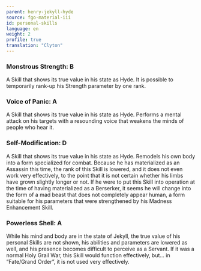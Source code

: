 ```yaml
---
parent: henry-jekyll-hyde
source: fgo-material-iii
id: personal-skills
language: en
weight: 2
profile: true
translation: "Clyton"
---
```


### Monstrous Strength: B

A Skill that shows its true value in his state as Hyde. It is possible to temporarily rank-up his Strength parameter by one rank.

### Voice of Panic: A

A Skill that shows its true value in his state as Hyde. Performs a mental attack on his targets with a resounding voice that weakens the minds of people who hear it.

### Self-Modification: D

A Skill that shows its true value in his state as Hyde. Remodels his own body into a form specialized for combat. Because he has materialized as an Assassin this time, the rank of this Skill is lowered, and it does not even work very effectively, to the point that it is not certain whether his limbs have grown slightly longer or not. If he were to put this Skill into operation at the time of having materialized as a Berserker, it seems he will change into the form of a mad beast that does not completely appear human, a form suitable for his parameters that were strengthened by his Madness Enhancement Skill.

### Powerless Shell: A

While his mind and body are in the state of Jekyll, the true value of his personal Skills are not shown, his abilities and parameters are lowered as well, and his presence becomes difficult to perceive as a Servant. If it was a normal Holy Grail War, this Skill would function effectively, but… in “Fate/Grand Order”, it is not used very effectively.
